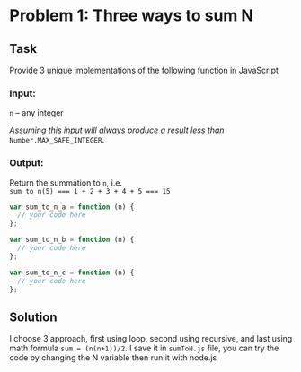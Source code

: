 # Problem 1: Three ways to sum N

## Task

Provide 3 unique implementations of the following function in JavaScript

### **Input:**

`n` – any integer

_Assuming this input will always produce a result less than_ `Number.MAX_SAFE_INTEGER`.

### **Output:**

Return the summation to `n`, i.e.  
`sum_to_n(5) === 1 + 2 + 3 + 4 + 5 === 15`

```js
var sum_to_n_a = function (n) {
  // your code here
};

var sum_to_n_b = function (n) {
  // your code here
};

var sum_to_n_c = function (n) {
  // your code here
};
```

## Solution

I choose 3 approach, first using loop, second using recursive, and last using math formula `sum = (n(n+1))/2`. I save it in `sumToN.js` file, you can try the code by changing the N variable then run it with node.js
